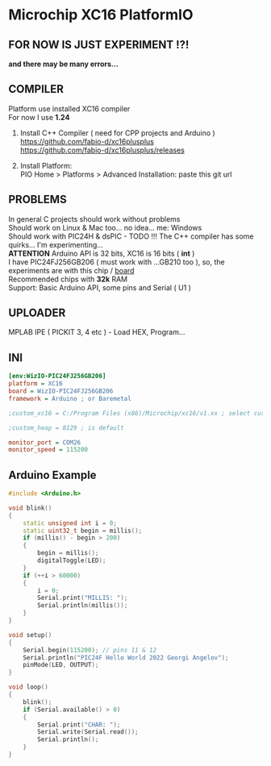 # Microchip XC16 PlatformIO

## FOR NOW IS JUST EXPERIMENT !?! <br> 
**and there may be many errors...**


## COMPILER<br>
Platform use installed XC16 compiler<br>
For now I use **1.24**

1. Install C++ Compiler ( need for CPP projects and Arduino )<br>
https://github.com/fabio-d/xc16plusplus <br>
https://github.com/fabio-d/xc16plusplus/releases <br>

2. Install Platform:<br>
PIO Home > Platforms > Advanced Installation: paste this git url

## PROBLEMS<br>
In general C projects should work without problems<br>
Should work on Linux & Mac too... no idea...  me: Windows<br>
Should work with PIC24H & dsPIC - TODO !!!
The C++ compiler has some quirks... I'm experimenting...<br>
**ATTENTION** Arduino API is 32 bits, XC16 is 16 bits ( **int** )<br>
I have PIC24FJ256GB206 ( must work with ...GB210 too ), so, the experiments are with this chip / [board](https://github.com/Wiz-IO/XC16/blob/main/boards/WizIO-PIC24FJ256GB206.json)<br> Recommended chips with **32k** RAM<br>
Support: Basic Arduino API, some pins and Serial ( U1 )<br>

## UPLOADER<br>
MPLAB IPE ( PICKIT 3, 4 etc ) - Load HEX, Program...

## INI
```ini
[env:WizIO-PIC24FJ256GB206]
platform = XC16
board = WizIO-PIC24FJ256GB206
framework = Arduino ; or Baremetal

;custom_xc16 = C:/Program Files (x86)/Microchip/xc16/v1.xx ; select custom version

;custom_heap = 8129 ; is default

monitor_port = COM26
monitor_speed = 115200
```

## Arduino Example
```cpp
#include <Arduino.h>

void blink()
{
    static unsigned int i = 0;
    static uint32_t begin = millis();
    if (millis() - begin > 200)
    {
        begin = millis();
        digitalToggle(LED);
    }
    if (++i > 60000)
    {
        i = 0;
        Serial.print("MILLIS: ");
        Serial.println(millis());
    }
}

void setup()
{
    Serial.begin(115200); // pins 11 & 12
    Serial.println("PIC24F Hello World 2022 Georgi Angelov");
    pinMode(LED, OUTPUT);
}

void loop()
{
    blink();
    if (Serial.available() > 0)
    {
        Serial.print("CHAR: ");
        Serial.write(Serial.read());
        Serial.println();
    }
}
```
